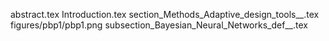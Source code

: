 abstract.tex
Introduction.tex
section_Methods_Adaptive_design_tools__.tex
figures/pbp1/pbp1.png
subsection_Bayesian_Neural_Networks_def__.tex
